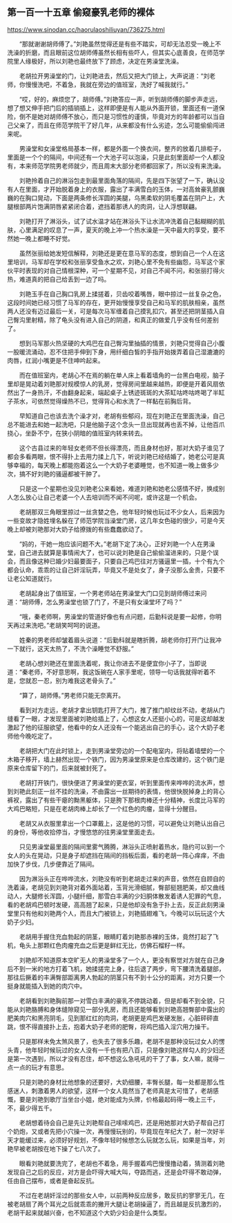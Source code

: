 ## 第一百一十五章 偷窥豪乳老师的裸体

https://www.sinodan.cc/haorulaoshiliuyan/736275.html

　　“那就谢谢胡师傅了。”刘艳虽然觉得还是有些不踏实，可却无法忍受一晚上不洗澡的折磨，而且眼前这位胡师傅虽然长相有些吓人，但其实心底善良，在师范学院里人缘极好，所以刘艳也最终放下了顾虑，决定在男澡堂洗澡。

　　老胡拉开男澡堂的门，让刘艳进去，然后又把大门锁上，大声说道：“刘老师，你慢慢洗吧，不着急，我就在旁边的值班室，洗好了喊我就行。”

　　“哎，好的，麻烦您了，胡师傅。”刘艳答应一声，听到胡师傅的脚步声走远，想了想又伸手把门后的插销插上，这样即便是有人能从外面开锁，里面还有一道保险，倒不是她对胡师傅不放心，而只是习惯性的谨慎，毕竟对方的年龄都可以当自己父亲了，而且在师范学院干了好几年，从来都没有什么劣迹，怎么可能偷偷闯进来呢。

　　男澡堂和女澡堂格局基本一样，都是外面一个换衣间，整齐的放着几排柜子，里面是一个个的隔间，中间还有一个大池子可以泡澡，只是此刻里面却一个人都没有，本来师范学院男老师就少，而且周末大部分老师都回家了，所以没有来洗澡。

　　刘艳拎着自己的淋浴包走到最里面角落的隔间，先是四下张望了一下，确认没有人在里面，才开始脱着身上的衣服，露出了丰满雪白的玉体，一对高耸豪乳颤巍巍的在胸口晃动，下面是两条修长浑圆的美腿，乌黑柔软的阴毛覆盖在阴户上，大腿根部两片饱满阴唇紧紧闭合着，遮挡着那诱人的肉洞，让人浮想联翩。

　　刘艳打开了淋浴头，试了试水温才站在淋浴头下让水流冲洗着自己黏糊糊的肌肤，心里满足的叹息了一声，夏天的晚上冲一个热水澡是一天中最大的享受，要不然她一晚上都睡不好觉。

　　虽然张丽给她发短信解释，刘艳还是更在意马军的态度，想到自己一个人在这里培训，马军却在学校和张丽享受鱼水之欢，刘艳心里不免有些幽怨，马军这个家伙平时表现的对自己情根深种，可一个星期不见，对自己不闻不问，和张丽打得火热，难道真的把自己给丢到一边了吗。

　　刘艳玉手在自己胸口乳房上揉搓着，贝齿咬着嘴唇，眼中掠过一丝复杂之色， 这段时间她已经习惯了马军的存在，更开始慢慢享受自己和马军的肌肤相亲，虽然两人还没有迈过最后一关，可是每次马军缠着自己摸乳扣穴，甚至还把阴茎插入自己臀沟里射精，除了龟头没有进入自己的阴道，和真正的做爱几乎没有任何差别了。

　　想到马军那火热坚硬的大鸡巴在自己臀沟里抽插的情景，刘艳只觉得自己小腹一股暖流涌动，忍不住把手伸到下身，用纤细白皙的手指开始拨弄着自己湿漉漉的肉唇，红润小嘴更是不住呻吟起来。

　　而在值班室内，老胡心不在焉的躺在单人床上看着墙角的一台黑白电视，脑子里却是晃动着刘艳那对规模惊人的乳房，觉得房间里越来越热，即便是开着风扇依然出了一身热汗，不由翻身起来，端起桌子上锈迹斑斑的大茶缸咕咚咕咚喝了半缸子茶水，可依然觉得燥热不已，觉得背心和水洗了一样黏在前胸后背。

　　早知道自己也该去洗个澡才对，老胡有些郁闷，现在刘艳正在里面洗澡，自己总不能进去和她一起洗吧，只是他脑子这个念头一旦出现就再也丢不掉，让他百爪挠心，坐卧不宁，在狭小阴暗的值班室内转来转去。

　　这个古县过来的年轻女老师不但长得漂亮，而且身材也好，那对大奶子谁见了都会多看两眼，恨不得扑上去用力揉上几下，听说刘艳已经结婚了，她老公可是真够幸福的，每天晚上都能抱着这么一个大奶子老婆睡觉，也不知道一晚上做多少次，搞不好刘艳的骚逼都被干肿了。

　　只是这一个星期也没见刘艳老公来看她，难道刘艳和她老公感情不好，换成别人怎么放心让自己老婆一个人去培训而不闻不问呢，或许这是一个机会。

　　老胡那双三角眼里掠过一丝贪婪之色，他年轻时候也玩过不少女人，后来因为一些变故才隐姓埋名躲在了师范学院当澡堂门房，这几年女色碰的很少，可是今天晚上却被刘艳那对大奶子给撩拨的有些蠢蠢欲动了。

　　“妈的，干她一炮应该问题不大。”老胡下定了决心，正好刘艳一个人在男澡堂，自己进去就算是事情闹大了，也可以说刘艳是自己偷偷溜进来的，只是个误会，而且像这种已婚少妇最要面子，只要自己鸡巴往对方骚逼里一插，十个有九个都会认命，乖乖的让自己奸淫玩弄，毕竟又不是处女了，身子没那么金贵，只要不让老公知道就行。

　　老胡起身出了值班室，一个男老师站在男澡堂大门口见到胡师傅过来问道：“胡师傅，怎么男澡堂也锁了门了，不是只有女澡堂坏了吗？”

　　“哦，秦老师啊，男澡堂的管道好像也有点问题，后勤科说是要一起修，你明天再过来洗吧。”老胡笑呵呵的说道。

　　姓秦的男老师却皱着眉头说道：“后勤科就是瞎折腾，胡老师你打开门让我冲一下就行，这天太热了，不洗个澡睡觉不舒服。”

　　老胡心想刘艳还在里面洗着呢，我让你进去不是便宜你小子了，当即说道：“秦老师，不好意思啊，我这饭碗在人家手里呢，领导一句话我就得听着不是，您就忍一忍，别为难我这老骨头了。”

　　“算了，胡师傅。”男老师只能无奈离开。

　　看到对方走远，老胡才拿出钥匙打开了大门，推了推门却纹丝不动，老胡从门缝看了一眼，才发现里面被刘艳给插上了，心想这女人还挺小心的，可是这却越发激起了他的征服欲望，他看中的女人还没有一个能逃出自己的手心，这个大奶子老师他今晚吃定了。

　　老胡把大门在此时锁上，走到男澡堂旁边的一个配电室内，将贴着墙壁的一个木箱子移开，墙上赫然出现一个铁门，因为男澡堂原来是仓库改建的，这个铁门是原来仓库留下的门，后来就被封死了。

　　老胡打开铁门，很快便进了男澡堂的更衣室，听到里面传来哗哗的流水声，想到刘艳此刻正一丝不挂的洗澡，不由露出一丝期待的表情，他很快脱掉身上的背心裤衩，露出了有些干瘪的黝黑躯体，只是胯下那根肉棒还十分精神，长度比马军的大鸡巴略短，只是在老胡肉棒上却长了一个红色的肉瘤，显得十分醒目。

　　老胡又从衣服里拿出一个口罩戴上，这是他的习惯，可以避免让刘艳认出自己的身份，等他收拾停当，才慢悠悠的往男澡堂里面走去。

　　只见男澡堂最里面的隔间里雾气腾腾，淋浴头正喷射着热水，隐约可以到一个女人的头在晃动，只是身子却遮挡在隔间的挡板后面，看的老胡一阵心痒痒，不由加快了步伐，几步便靠近了隔间。

　　因为淋浴头正在哗哗流水，刘艳没有听到老胡走过来的声音，依然在自顾自的洗着澡，老胡见到刘艳背对着外面站着，玉背光滑细腻，臀部挺翘肥美，却又曲线动人，大腿修长浑圆，小腿纤细，那雪白丰满的少妇胴体散发着诱人犯罪的气息，看的老胡鸡巴顿时发硬，高高翘了起来，只是他却没有急于扑上去，反正此刻男澡堂里只有他和刘艳两个人，而且大门被锁上，刘艳插翅难飞，今晚可以玩玩这个大奶子少妇。

　　老胡用手握住充血勃起的阴茎，眼睛盯着刘艳那赤裸的玉体，竟然打起了飞机，龟头上那颗红色肉瘤充血之后更是鲜红无比，仿佛石榴籽一样。

　　刘艳却不知道原本空旷无人的男澡堂多了一个人，更没有察觉对方就在自己身后不到一米的地方打着飞机，她揉搓完上身，往后退了两步，弯下腰清洗着腿部，那往后撅着的丰满臀部距离男人勃起的阴茎只有不到十公分的距离，对方只要一个挺身就能插入到她的肉穴中。

　　老胡看到刘艳胸前那一对雪白丰满的豪乳不停跳动着，但是却看不到全貌，只能从刘艳胳膊和身体缝隙窥见一部分乳房，而且还能够看到刘艳高翘臀部中露出的肥美肉穴和黑亮阴毛，见到那红红的肉洞，老胡更是鸡巴发硬发胀，心脏砰砰直跳，恨不得直接扑上去，抱着大奶子老师的肥臀，将鸡巴插入淫穴用力操干。

　　只是那样未免太煞风景了，也失去了很多乐趣，老胡不是那种没玩过女人的愣头青，他年轻时候玩过的女人没有一千也有把八百，只是像刘艳这样勾人的少妇还是第一次遇到，所以才没有忍住，却不想这么急吼吼的干了了事，女人嘛，就得一点一点的玩才有意思。

　　只是刘艳的身材比他想象的还要好，大奶细腰，丰臀长腿，每一处都是那么性感迷人，刺激着男人的欲望，这样一个女人竟然当了老师真是太可惜了，老胡感慨，要是刘艳到歌厅当坐台小姐，绝对能成为头牌，价格最起码得一晚上三千，不，最少得五千。

　　老胡想着待会自己是先让刘艳帮自己嗦嗦鸡巴，还是用她那对大奶子帮自己打个奶炮，又或者先把小穴操一次，再慢慢玩别的，毕竟现在年纪大了，射一次好半天才能缓过来，必须好好规划，不像年轻时候想怎么玩就怎么玩，如果是当年，刘艳早被老胡按在地下操了七八次了。

　　眼看刘艳就要洗完了，老胡也不着急，用手握着鸡巴慢慢撸动着，猜测着刘艳发现自己之后的反应，对方是会吓得大喊大叫，夺路而逃，还是会吓得不敢动弹，任由自己摆布，或者是奋起反抗。

　　不过在老胡奸淫过的那些女人中，以前两种反应居多，敢反抗的寥寥无几，在被老胡扇了两个耳光之后就乖乖的撇开大腿让老胡操逼了，而且越是反抗激烈的，老胡干起来就越兴奋，也不知道这个大奶少妇会是什么类型。

